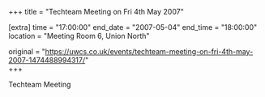 +++
title = "Techteam Meeting on Fri 4th May 2007"

[extra]
time = "17:00:00"
end_date = "2007-05-04"
end_time = "18:00:00"
location = "Meeting Room 6, Union North"

original = "https://uwcs.co.uk/events/techteam-meeting-on-fri-4th-may-2007-1474488994317/"    
+++

Techteam Meeting

